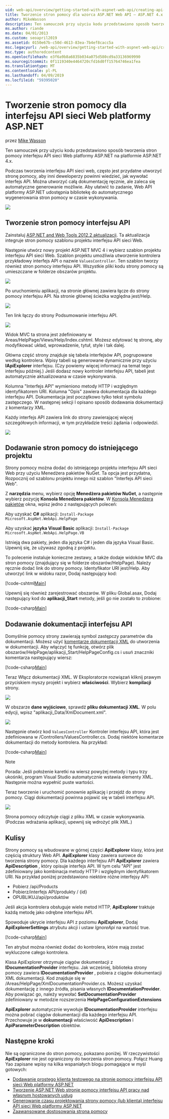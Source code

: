 ```yaml
---
uid: web-api/overview/getting-started-with-aspnet-web-api/creating-api-help-pages
title: Tworzenie stron pomocy dla wzorca ASP.NET Web API — ASP.NET 4.x
author: MikeWasson
description: Ten samouczek przy użyciu kodu przedstawiono sposób tworzenia stron pomocy interfejsu API sieci Web platformy ASP.NET na platformie ASP.NET 4.x.
ms.author: riande
ms.date: 04/01/2013
ms.custom: seoapril2019
ms.assetid: 0150e67b-c50d-4613-83ea-7b4ef8cacc5a
msc.legacyurl: /web-api/overview/getting-started-with-aspnet-web-api/creating-api-help-pages
msc.type: authoredcontent
ms.openlocfilehash: e3f6a9b8a6835b034a075d580cd9a33136969990
ms.sourcegitcommit: 0f1119340e4464720cfd16d0ff15764746ea1fea
ms.translationtype: MT
ms.contentlocale: pl-PL
ms.lasthandoff: 04/09/2019
ms.locfileid: "59395020"
---
```

# <a name="creating-help-pages-for-aspnet-web-api"></a>Tworzenie stron pomocy dla interfejsu API sieci Web platformy ASP.NET

przez [Mike Wasson](https://github.com/MikeWasson)

Ten samouczek przy użyciu kodu przedstawiono sposób tworzenia stron pomocy interfejsu API sieci Web platformy ASP.NET na platformie ASP.NET 4.x.

Podczas tworzenia interfejsu API sieci web, często jest przydatne utworzyć stronę pomocy, aby inni deweloperzy powinni wiedzieć, jak wywołać interfejs API. Można utworzyć całą dokumentację ręcznie, ale zaleca się automatyczne generowanie możliwie. Aby ułatwić to zadanie, Web API platformy ASP.NET udostępnia bibliotekę do automatycznego wygenerowania stron pomocy w czasie wykonywania.

![](creating-api-help-pages/_static/image1.png)

## <a name="creating-api-help-pages"></a>Tworzenie stron pomocy interfejsu API

Zainstaluj [ASP.NET and Web Tools 2012.2 aktualizacji](https://go.microsoft.com/fwlink/?LinkId=282650). Ta aktualizacja integruje stron pomocy szablonu projektu interfejsu API sieci Web.

Następnie utwórz nowy projekt ASP.NET MVC 4 i wybierz szablon projektu interfejsu API sieci Web. Szablon projektu umożliwia utworzenie kontrolera przykładowy interfejs API o nazwie `ValuesController`. Ten szablon tworzy również stron pomocy interfejsu API. Wszystkie pliki kodu strony pomocy są umieszczane w folderze obszarów projektu.

![](creating-api-help-pages/_static/image2.png)

Po uruchomieniu aplikacji, na stronie głównej zawiera łącze do strony pomocy interfejsu API. Na stronie głównej ścieżka względna jest/Help.

![](creating-api-help-pages/_static/image3.png)

Ten link łączy do strony Podsumowanie interfejsu API.

![](creating-api-help-pages/_static/image4.png)

Widok MVC ta strona jest zdefiniowany w Areas/HelpPage/Views/Help/Index.cshtml. Możesz edytować tę stronę, aby modyfikować układ, wprowadzenie, tytuł, style i tak dalej.

Główna część strony znajduje się tabela interfejsów API, pogrupowane według kontrolera. Wpisy tabeli są generowane dynamicznie przy użyciu **IApiExplorer** interfejsu. (Czy powiemy więcej informacji na temat tego interfejsu później.) Jeśli dodasz nowy kontroler interfejsu API, tabeli jest automatycznie aktualizowana w czasie wykonywania.

Kolumna "Interfejs API" wymieniono metody HTTP i względnym identyfikatorem URI. Kolumna "Opis" zawiera dokumentacja dla każdego interfejsu API. Dokumentacja jest początkowo tylko tekst symbolu zastępczego. W następnej sekcji I opisano sposób dodawania dokumentacji z komentarzy XML.

Każdy interfejs API zawiera link do strony zawierającej więcej szczegółowych informacji, w tym przykładzie treści żądania i odpowiedzi.

![](creating-api-help-pages/_static/image5.png)

## <a name="adding-help-pages-to-an-existing-project"></a>Dodawanie stron pomocy do istniejącego projektu

Strony pomocy można dodać do istniejącego projektu interfejsu API sieci Web przy użyciu Menedżera pakietów NuGet. Ta opcja jest przydatna, Rozpocznij od szablonu projektu innego niż szablon "Interfejs API sieci Web".

Z **narzędzia** menu, wybierz opcję **Menedżera pakietów NuGet**, a następnie wybierz pozycję **Konsola Menedżera pakietów**. W [Konsola Menedżera pakietów](http://docs.nuget.org/docs/start-here/using-the-package-manager-console) okna, wpisz jedno z następujących poleceń:

Aby uzyskać **C#** aplikacji: `Install-Package Microsoft.AspNet.WebApi.HelpPage`

Aby uzyskać **języka Visual Basic** aplikacji: `Install-Package Microsoft.AspNet.WebApi.HelpPage.VB`

Istnieją dwa pakiety, jeden dla języka C# i jeden dla języka Visual Basic. Upewnij się, że używasz zgodną z projektu.

To polecenie instaluje konieczne zestawy, a także dodaje widoków MVC dla stron pomocy (znajdujący się w folderze obszarów/HelpPage). Należy ręcznie dodać link do strony pomocy. Identyfikator URI jest/Help. Aby utworzyć link w widoku razor, Dodaj następujący kod:

[!code-cshtml[Main](creating-api-help-pages/samples/sample1.cshtml)]

Upewnij się również zarejestrować obszarów. W pliku Global.asax, Dodaj następujący kod do **aplikacji\_Start** metody, jeśli go nie zostało to zrobione:

[!code-csharp[Main](creating-api-help-pages/samples/sample2.cs?highlight=4)]

## <a name="adding-api-documentation"></a>Dodawanie dokumentacji interfejsu API

Domyślnie pomocy strony zawierają symbol zastępczy parametrów dla dokumentacji. Możesz użyć [komentarze dokumentacji XML](https://msdn.microsoft.com/library/b2s063f7.aspx) do utworzenia w dokumentacji. Aby włączyć tę funkcję, otwórz plik obszarów/HelpPage/aplikacji\_Start/HelpPageConfig.cs i usuń znaczniki komentarza następujący wiersz:

[!code-csharp[Main](creating-api-help-pages/samples/sample3.cs)]

Teraz Włącz dokumentacji XML. W Eksploratorze rozwiązań kliknij prawym przyciskiem myszy projekt i wybierz **właściwości**. Wybierz **kompilacji** strony.

![](creating-api-help-pages/_static/image6.png)

W obszarze **dane wyjściowe**, sprawdź **pliku dokumentacji XML**. W polu edycji, wpisz "aplikacji\_Data/XmlDocument.xml".

![](creating-api-help-pages/_static/image7.png)

Następnie otwórz kod `ValuesController` Kontroler interfejsu API, która jest zdefiniowana w /Controllers/ValuesController.cs. Dodaj niektóre komentarze dokumentacji do metody kontrolera. Na przykład:

[!code-csharp[Main](creating-api-help-pages/samples/sample4.cs)]

> [!NOTE]
> Porada: Jeśli położenie karetki na wiersz powyżej metody i typu trzy ukośniki, program Visual Studio automatycznie wstawia elementy XML. Następnie można wypełnić puste wartości.


Teraz tworzenie i uruchomić ponownie aplikację i przejdź do strony pomocy. Ciągi dokumentacji powinna pojawić się w tabeli interfejsu API.

![](creating-api-help-pages/_static/image8.png)

Strona pomocy odczytuje ciągi z pliku XML w czasie wykonywania. (Podczas wdrażania aplikacji, upewnij się wdrożyć plik XML.)

## <a name="under-the-hood"></a>Kulisy

Strony pomocy są wbudowane w górnej części **ApiExplorer** klasy, która jest częścią struktury Web API. **ApiExplorer** klasy zawiera surowce do tworzenia strony pomocy. Dla każdego interfejsu API **ApiExplorer** zawiera **ApiDescription** , który opisuje interfejs API. W tym celu "API" jest zdefiniowany jako kombinacja metody HTTP i względnym identyfikatorem URI. Na przykład poniżej przedstawiono niektóre różne interfejsy API:

- Pobierz /api/Products
- Pobierz/interfejs API/produkty / {id}
- OPUBLIKUJ/api/produktów

Jeśli akcja kontrolera obsługuje wiele metod HTTP, **ApiExplorer** traktuje każdą metodę jako odrębne interfejsu API.

Spowoduje ukrycie interfejsu API z poziomu **ApiExplorer**, Dodaj **ApiExplorerSettings** atrybutu akcji i ustaw *IgnoreApi* na wartość true.

[!code-csharp[Main](creating-api-help-pages/samples/sample5.cs)]

Ten atrybut można również dodać do kontrolera, które mają zostać wykluczone całego kontrolera.

Klasa ApiExplorer otrzymuje ciągów dokumentacji z **IDocumentationProvider** interfejsu. Jak wcześniej, biblioteka strony pomocy zawiera **IDocumentationProvider** , pobiera z ciągów dokumentacji XML dokumentacji. Kod znajduje się w /Areas/HelpPage/XmlDocumentationProvider.cs. Możesz uzyskać dokumentację z innego źródła, pisania własnych **IDocumentationProvider**. Aby powiązać go, należy wywołać **SetDocumentationProvider** zdefiniowany w metodzie rozszerzenia **HelpPageConfigurationExtensions**

**ApiExplorer** automatycznie wywołuje **IDocumentationProvider** interfejsu można pobrać ciągów dokumentacji dla każdego interfejsu API. Przechowuje je w **dokumentacji** właściwość **ApiDescription** i **ApiParameterDescription** obiektów.

## <a name="next-steps"></a>Następne kroki

Nie są ograniczone do stron pomocy, pokazano poniżej. W rzeczywistości **ApiExplorer** nie jest ograniczony do tworzenia stron pomocy. Połącz Huang Yao zapisane wpisy na kilka wspaniałych blogu pomagające w myśl gotowych:

- [Dodawanie prostego klienta testowego na stronie pomocy interfejsu API sieci Web platformy ASP.NET](https://blogs.msdn.com/b/yaohuang1/archive/2012/12/02/adding-a-simple-test-client-to-asp-net-web-api-help-page.aspx)
- [Tworzenie ASP.NET Web stronie pomocy interfejsu API pracy nad własnym hostowanych usług](https://blogs.msdn.com/b/yaohuang1/archive/2012/12/20/making-asp-net-web-api-help-page-work-on-self-hosted-services.aspx)
- [Generowanie czasu projektowania strony pomocy (lub klienta) interfejsu API sieci Web platformy ASP.NET](https://blogs.msdn.com/b/yaohuang1/archive/2013/01/20/design-time-generation-of-help-page-or-proxy-for-asp-net-web-api.aspx)
- [Zaawansowane dostosowania strona pomocy](https://blogs.msdn.com/b/yaohuang1/archive/2012/12/10/asp-net-web-api-help-page-part-3-advanced-help-page-customizations.aspx)

